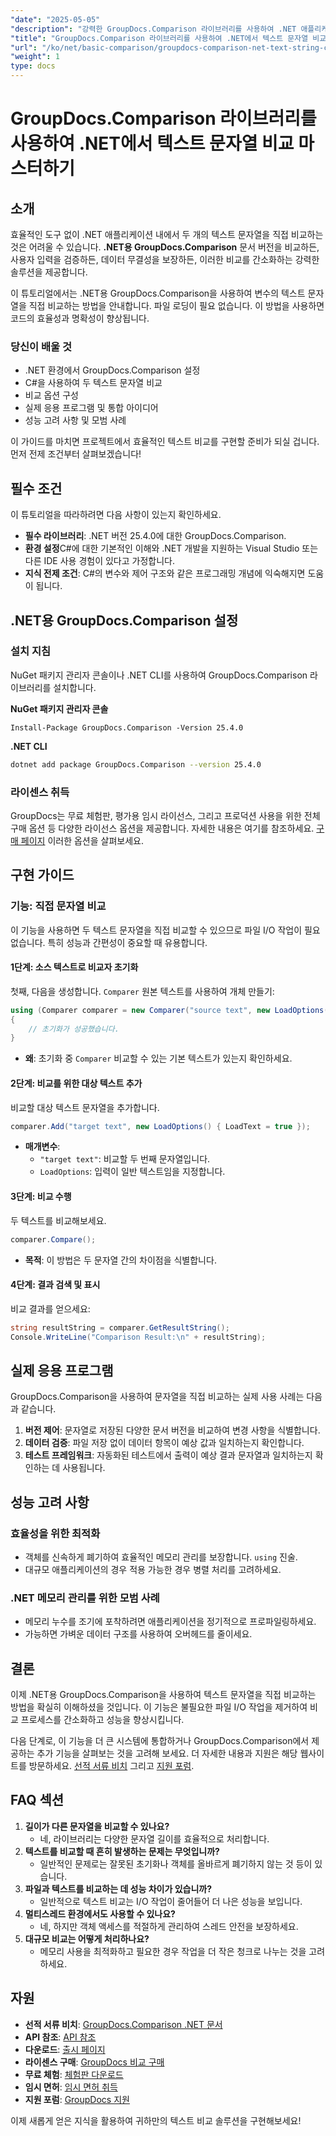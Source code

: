 ```yaml
---
"date": "2025-05-05"
"description": "강력한 GroupDocs.Comparison 라이브러리를 사용하여 .NET 애플리케이션에서 텍스트 문자열을 효율적으로 비교하는 방법을 알아보세요. 이 자세한 튜토리얼을 통해 코드를 간소화하세요."
"title": "GroupDocs.Comparison 라이브러리를 사용하여 .NET에서 텍스트 문자열 비교 마스터하기"
"url": "/ko/net/basic-comparison/groupdocs-comparison-net-text-string-compare/"
"weight": 1
type: docs
---
```

# GroupDocs.Comparison 라이브러리를 사용하여 .NET에서 텍스트 문자열 비교 마스터하기

## 소개

효율적인 도구 없이 .NET 애플리케이션 내에서 두 개의 텍스트 문자열을 직접 비교하는 것은 어려울 수 있습니다. **.NET용 GroupDocs.Comparison** 문서 버전을 비교하든, 사용자 입력을 검증하든, 데이터 무결성을 보장하든, 이러한 비교를 간소화하는 강력한 솔루션을 제공합니다.

이 튜토리얼에서는 .NET용 GroupDocs.Comparison을 사용하여 변수의 텍스트 문자열을 직접 비교하는 방법을 안내합니다. 파일 로딩이 필요 없습니다. 이 방법을 사용하면 코드의 효율성과 명확성이 향상됩니다.

### 당신이 배울 것
- .NET 환경에서 GroupDocs.Comparison 설정
- C#을 사용하여 두 텍스트 문자열 비교
- 비교 옵션 구성
- 실제 응용 프로그램 및 통합 아이디어
- 성능 고려 사항 및 모범 사례

이 가이드를 마치면 프로젝트에서 효율적인 텍스트 비교를 구현할 준비가 되실 겁니다. 먼저 전제 조건부터 살펴보겠습니다!

## 필수 조건

이 튜토리얼을 따라하려면 다음 사항이 있는지 확인하세요.

- **필수 라이브러리**: .NET 버전 25.4.0에 대한 GroupDocs.Comparison.
- **환경 설정**C#에 대한 기본적인 이해와 .NET 개발을 지원하는 Visual Studio 또는 다른 IDE 사용 경험이 있다고 가정합니다.
- **지식 전제 조건**: C#의 변수와 제어 구조와 같은 프로그래밍 개념에 익숙해지면 도움이 됩니다.

## .NET용 GroupDocs.Comparison 설정

### 설치 지침

NuGet 패키지 관리자 콘솔이나 .NET CLI를 사용하여 GroupDocs.Comparison 라이브러리를 설치합니다.

**NuGet 패키지 관리자 콘솔**
```shell
Install-Package GroupDocs.Comparison -Version 25.4.0
```

**.NET CLI**
```bash
dotnet add package GroupDocs.Comparison --version 25.4.0
```

### 라이센스 취득

GroupDocs는 무료 체험판, 평가용 임시 라이선스, 그리고 프로덕션 사용을 위한 전체 구매 옵션 등 다양한 라이선스 옵션을 제공합니다. 자세한 내용은 여기를 참조하세요. [구매 페이지](https://purchase.groupdocs.com/buy) 이러한 옵션을 살펴보세요.

## 구현 가이드

### 기능: 직접 문자열 비교

이 기능을 사용하면 두 텍스트 문자열을 직접 비교할 수 있으므로 파일 I/O 작업이 필요 없습니다. 특히 성능과 간편성이 중요할 때 유용합니다.

#### 1단계: 소스 텍스트로 비교자 초기화
첫째, 다음을 생성합니다. `Comparer` 원본 텍스트를 사용하여 개체 만들기:

```csharp
using (Comparer comparer = new Comparer("source text", new LoadOptions() { LoadText = true }))
{
    // 초기화가 성공했습니다.
}
```
- **왜**: 초기화 중 `Comparer` 비교할 수 있는 기본 텍스트가 있는지 확인하세요.

#### 2단계: 비교를 위한 대상 텍스트 추가
비교할 대상 텍스트 문자열을 추가합니다.

```csharp
comparer.Add("target text", new LoadOptions() { LoadText = true });
```
- **매개변수**:
  - `"target text"`: 비교할 두 번째 문자열입니다.
  - `LoadOptions`: 입력이 일반 텍스트임을 지정합니다.

#### 3단계: 비교 수행
두 텍스트를 비교해보세요.

```csharp
comparer.Compare();
```
- **목적**: 이 방법은 두 문자열 간의 차이점을 식별합니다.

#### 4단계: 결과 검색 및 표시
비교 결과를 얻으세요:

```csharp
string resultString = comparer.GetResultString();
Console.WriteLine("Comparison Result:\n" + resultString);
```

## 실제 응용 프로그램

GroupDocs.Comparison을 사용하여 문자열을 직접 비교하는 실제 사용 사례는 다음과 같습니다.

1. **버전 제어**: 문자열로 저장된 다양한 문서 버전을 비교하여 변경 사항을 식별합니다.
2. **데이터 검증**: 파일 저장 없이 데이터 항목이 예상 값과 일치하는지 확인합니다.
3. **테스트 프레임워크**: 자동화된 테스트에서 출력이 예상 결과 문자열과 일치하는지 확인하는 데 사용됩니다.

## 성능 고려 사항

### 효율성을 위한 최적화
- 객체를 신속하게 폐기하여 효율적인 메모리 관리를 보장합니다. `using` 진술.
- 대규모 애플리케이션의 경우 적용 가능한 경우 병렬 처리를 고려하세요.

### .NET 메모리 관리를 위한 모범 사례
- 메모리 누수를 조기에 포착하려면 애플리케이션을 정기적으로 프로파일링하세요.
- 가능하면 가벼운 데이터 구조를 사용하여 오버헤드를 줄이세요.

## 결론

이제 .NET용 GroupDocs.Comparison을 사용하여 텍스트 문자열을 직접 비교하는 방법을 확실히 이해하셨을 것입니다. 이 기능은 불필요한 파일 I/O 작업을 제거하여 비교 프로세스를 간소화하고 성능을 향상시킵니다.

다음 단계로, 이 기능을 더 큰 시스템에 통합하거나 GroupDocs.Comparison에서 제공하는 추가 기능을 살펴보는 것을 고려해 보세요. 더 자세한 내용과 지원은 해당 웹사이트를 방문하세요. [선적 서류 비치](https://docs.groupdocs.com/comparison/net/) 그리고 [지원 포럼](https://forum.groupdocs.com/c/comparison/).

## FAQ 섹션

1. **길이가 다른 문자열을 비교할 수 있나요?**
   - 네, 라이브러리는 다양한 문자열 길이를 효율적으로 처리합니다.
2. **텍스트를 비교할 때 흔히 발생하는 문제는 무엇입니까?**
   - 일반적인 문제로는 잘못된 초기화나 객체를 올바르게 폐기하지 않는 것 등이 있습니다.
3. **파일과 텍스트를 비교하는 데 성능 차이가 있습니까?**
   - 일반적으로 텍스트 비교는 I/O 작업이 줄어들어 더 나은 성능을 보입니다.
4. **멀티스레드 환경에서도 사용할 수 있나요?**
   - 네, 하지만 객체 액세스를 적절하게 관리하여 스레드 안전을 보장하세요.
5. **대규모 비교는 어떻게 처리하나요?**
   - 메모리 사용을 최적화하고 필요한 경우 작업을 더 작은 청크로 나누는 것을 고려하세요.

## 자원
- **선적 서류 비치**: [GroupDocs.Comparison .NET 문서](https://docs.groupdocs.com/comparison/net/)
- **API 참조**: [API 참조](https://reference.groupdocs.com/comparison/net/)
- **다운로드**: [출시 페이지](https://releases.groupdocs.com/comparison/net/)
- **라이센스 구매**: [GroupDocs 비교 구매](https://purchase.groupdocs.com/buy)
- **무료 체험**: [체험판 다운로드](https://releases.groupdocs.com/comparison/net/)
- **임시 면허**: [임시 면허 취득](https://purchase.groupdocs.com/temporary-license/)
- **지원 포럼**: [GroupDocs 지원](https://forum.groupdocs.com/c/comparison/)

이제 새롭게 얻은 지식을 활용하여 귀하만의 텍스트 비교 솔루션을 구현해보세요!